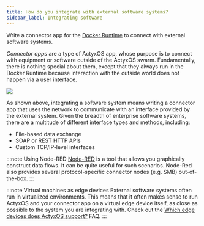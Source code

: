 ```yaml
---
title: How do you integrate with external software systems?
sidebar_label: Integrating software 
---
```


Write a connector app for the [Docker Runtime](../os/advanced-guides/app-runtimes.md#docker-runtime) to connect with external software systems.

_Connector apps_ are a type of ActyxOS app, whose purpose is to connect with equipment or software outside of the ActyxOS swarm. Fundamentally, there is nothing special about them, except that they always run in the Docker Runtime because interaction with the outside world does not happen via a user interface.

![](/images/faq/integrating-with-software-systems.png)

As shown above, integrating a software system means writing a connector app that uses the network to communicate with an interface provided by the external system. Given the breadth of enterprise software systems, there are a multitude of different interface types and methods, including:

- File-based data exchange
- SOAP or REST HTTP APIs
- Custom TCP/IP-level interfaces

:::note Using Node-RED
[Node-RED](https://nodered.org/) is a tool that allows you graphically construct data flows. It can be quite useful for such scenarios. Node-Red also provides several protocol-specific connector nodes (e.g. SMB) out-of-the-box.
:::

:::note Virtual machines as edge devices
External software systems often run in virtualized environments. This means that it often makes sense to run ActyxOS and your connector app on a virtual edge device itself, as close as possible to the system you are integrating with. Check out the [Which edge devices does ActyxOS support?](supported-edge-devices.md) FAQ.
:::